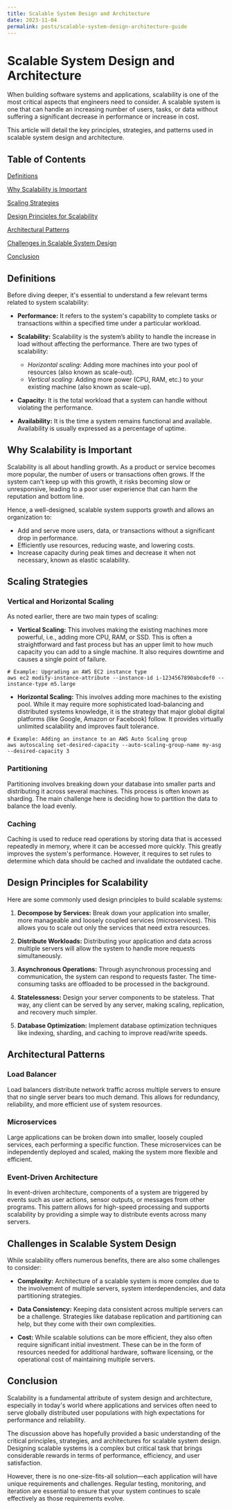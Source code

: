 ```yaml
---
title: Scalable System Design and Architecture
date: 2023-11-04
permalink: posts/scalable-system-design-architecture-guide
---
```


# Scalable System Design and Architecture

When building software systems and applications, scalability is one of the most critical aspects that engineers need to consider. A scalable system is one that can handle an increasing number of users, tasks, or data without suffering a significant decrease in performance or increase in cost.

This article will detail the key principles, strategies, and patterns used in scalable system design and architecture.

## Table of Contents

[Definitions](#definitions)

[Why Scalability is Important](#why-scalability-is-important)

[Scaling Strategies](#scaling-strategies)

[Design Principles for Scalability](#design-principles-for-scalability)

[Architectural Patterns](#architectural-patterns)

[Challenges in Scalable System Design](#challenges-in-scalable-system-design)

[Conclusion](#conclusion)

## Definitions

Before diving deeper, it's essential to understand a few relevant terms related to system scalability:

- **Performance:** It refers to the system's capability to complete tasks or transactions within a specified time under a particular workload.
- **Scalability:** Scalability is the system’s ability to handle the increase in load without affecting the performance. There are two types of scalability:

  - _Horizontal scaling_: Adding more machines into your pool of resources (also known as scale-out).
  - _Vertical scaling_: Adding more power (CPU, RAM, etc.) to your existing machine (also known as scale-up).

- **Capacity:** It is the total workload that a system can handle without violating the performance.

- **Availability:** It is the time a system remains functional and available. Availability is usually expressed as a percentage of uptime.

## Why Scalability is Important

Scalability is all about handling growth. As a product or service becomes more popular, the number of users or transactions often grows. If the system can't keep up with this growth, it risks becoming slow or unresponsive, leading to a poor user experience that can harm the reputation and bottom line.

Hence, a well-designed, scalable system supports growth and allows an organization to:

- Add and serve more users, data, or transactions without a significant drop in performance.
- Efficiently use resources, reducing waste, and lowering costs.
- Increase capacity during peak times and decrease it when not necessary, known as elastic scalability.

## Scaling Strategies

### Vertical and Horizontal Scaling

As noted earlier, there are two main types of scaling:

- **Vertical Scaling:** This involves making the existing machines more powerful, i.e., adding more CPU, RAM, or SSD. This is often a straightforward and fast process but has an upper limit to how much capacity you can add to a single machine. It also requires downtime and causes a single point of failure.

```shell
# Example: Upgrading an AWS EC2 instance type
aws ec2 modify-instance-attribute --instance-id i-1234567890abcdef0 --instance-type m5.large
```

- **Horizontal Scaling:** This involves adding more machines to the existing pool. While it may require more sophisticated load-balancing and distributed systems knowledge, it is the strategy that major global digital platforms (like Google, Amazon or Facebook) follow. It provides virtually unlimited scalability and improves fault tolerance.

```shell
# Example: Adding an instance to an AWS Auto Scaling group
aws autoscaling set-desired-capacity --auto-scaling-group-name my-asg --desired-capacity 3
```

### Partitioning

Partitioning involves breaking down your database into smaller parts and distributing it across several machines. This process is often known as sharding. The main challenge here is deciding how to partition the data to balance the load evenly.

### Caching

Caching is used to reduce read operations by storing data that is accessed repeatedly in memory, where it can be accessed more quickly. This greatly improves the system's performance. However, it requires to set rules to determine which data should be cached and invalidate the outdated cache.

## Design Principles for Scalability

Here are some commonly used design principles to build scalable systems:

1. **Decompose by Services:** Break down your application into smaller, more manageable and loosely coupled services (microservices). This allows you to scale out only the services that need extra resources.

2. **Distribute Workloads:** Distributing your application and data across multiple servers will allow the system to handle more requests simultaneously.

3. **Asynchronous Operations:** Through asynchronous processing and communication, the system can respond to requests faster. The time-consuming tasks are offloaded to be processed in the background.

4. **Statelessness:** Design your server components to be stateless. That way, any client can be served by any server, making scaling, replication, and recovery much simpler.

5. **Database Optimization:** Implement database optimization techniques like indexing, sharding, and caching to improve read/write speeds.

## Architectural Patterns

### Load Balancer

Load balancers distribute network traffic across multiple servers to ensure that no single server bears too much demand. This allows for redundancy, reliability, and more efficient use of system resources.

### Microservices

Large applications can be broken down into smaller, loosely coupled services, each performing a specific function. These microservices can be independently deployed and scaled, making the system more flexible and efficient.

### Event-Driven Architecture

In event-driven architecture, components of a system are triggered by events such as user actions, sensor outputs, or messages from other programs. This pattern allows for high-speed processing and supports scalability by providing a simple way to distribute events across many servers.

## Challenges in Scalable System Design

While scalability offers numerous benefits, there are also some challenges to consider:

- **Complexity:** Architecture of a scalable system is more complex due to the involvement of multiple servers, system interdependencies, and data partitioning strategies.
- **Data Consistency:** Keeping data consistent across multiple servers can be a challenge. Strategies like database replication and partitioning can help, but they come with their own complexities.

- **Cost:** While scalable solutions can be more efficient, they also often require significant initial investment. These can be in the form of resources needed for additional hardware, software licensing, or the operational cost of maintaining multiple servers.

## Conclusion

Scalability is a fundamental attribute of system design and architecture, especially in today's world where applications and services often need to serve globally distributed user populations with high expectations for performance and reliability.

The discussion above has hopefully provided a basic understanding of the critical principles, strategies, and architectures for scalable system design. Designing scalable systems is a complex but critical task that brings considerable rewards in terms of performance, efficiency, and user satisfaction.

However, there is no one-size-fits-all solution—each application will have unique requirements and challenges. Regular testing, monitoring, and iteration are essential to ensure that your system continues to scale effectively as those requirements evolve.
